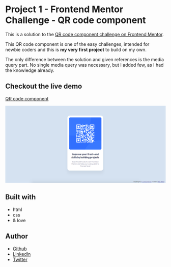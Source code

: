 # Project 1 - Frontend Mentor Challenge - QR code component

This is a solution to the [QR code component challenge on Frontend Mentor](https://www.frontendmentor.io/challenges/qr-code-component-iux_sIO_H).

This QR code component is one of the easy challenges, intended for newbie coders and this is **my very first project** to build on my own.

The only difference between the solution and given references is the media query part. No single media query was necessary, but I added few, as I had the knowledge already.

## Checkout the live demo
[QR code component](https://peac-h.github.io/1_QR-Code-Component/)

![QR code component](https://raw.githubusercontent.com/Peac-h/1_QR-Code-Component/main/screenshot.png)

## Built with
- html
- css
- & love

## Author
- [Github](https://github.com/Peac-h)
- [LinkedIn](https://www.linkedin.com/in/tamta-lomidze-b336b9266/)
- [Twitter](https://twitter.com/p6eac_h)
